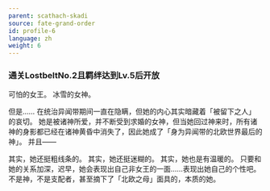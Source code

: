 ```yaml
---
parent: scathach-skadi
source: fate-grand-order
id: profile-6
language: zh
weight: 6
---
```


### 通关LostbeltNo.2且羁绊达到Lv.5后开放

可怕的女王。
冰雪的女神。

但是……
在统治异闻带期间一直在隐瞒，但她的内心其实暗藏着「被留下之人」的哀切。
她是被诸神所爱，并不断受到求婚的女神，但当她回过神来时，所有诸神的身影都已经在诸神黄昏中消失了，因此她成了「身为异闻带的北欧世界最后的神」。
并且——

其实，她还挺粗线条的。
其实，她还挺迷糊的。
其实，她也是有温暖的。
只要和她的关系加深，迟早，她会表现出自己非女王的一面……表现出她自己的个性吧。
不是神，不是支配者，甚至摘下了「北欧之母」面具的，本质的她。
